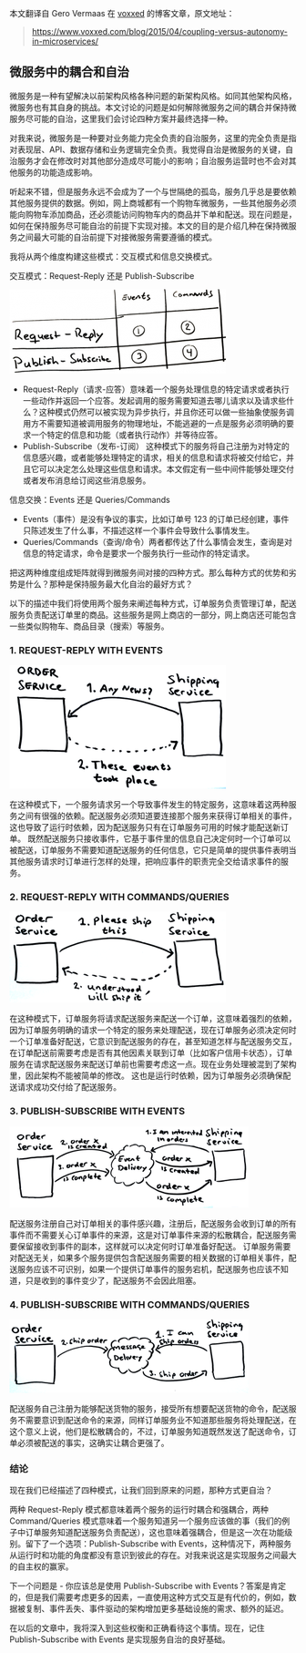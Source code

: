 本文翻译自 Gero Vermaas 在 [voxxed](www.voxxed.com) 的博客文章，原文地址：
> https://www.voxxed.com/blog/2015/04/coupling-versus-autonomy-in-microservices/

## 微服务中的耦合和自治

微服务是一种有望解决以前架构风格各种问题的新架构风格。如同其他架构风格，微服务也有其自身的挑战。本文讨论的问题是如何解除微服务之间的耦合并保持微服务尽可能的自治，这里我们会讨论四种方案并最终选择一种。

对我来说，微服务是一种要对业务能力完全负责的自治服务，这里的完全负责是指对表现层、API、数据存储和业务逻辑完全负责。我觉得自治是微服务的关键，自治服务才会在修改时对其他部分造成尽可能小的影响；自治服务运营时也不会对其他服务的功能造成影响。

听起来不错，但是服务永远不会成为了一个与世隔绝的孤岛，服务几乎总是要依赖其他服务提供的数据。例如，网上商城都有一个购物车微服务，一些其他服务必须能向购物车添加商品，还必须能访问购物车内的商品并下单和配送。现在问题是，如何在保持服务尽可能自治的前提下实现对接。本文的目的是介绍几种在保持微服务之间最大可能的自治前提下对接微服务需要遵循的模式。

我将从两个维度构建这些模式：交互模式和信息交换模式。

交互模式：Request-Reply 还是 Publish-Subscribe

![Request-Reply vs. Publish-Subscribe](https://github.com/hotjk/translation/blob/master/microservices/cva/rr-ps-e1426428195917.png)

- Request-Reply（请求-应答）意味着一个服务处理信息的特定请求或者执行一些动作并返回一个应答。发起调用的服务需要知道去哪儿请求以及请求些什么？这种模式仍然可以被实现为异步执行，并且你还可以做一些抽象使服务调用方不需要知道被调用服务的物理地址，不能逃避的一点是服务必须明确的要求一个特定的信息和功能（或者执行动作）并等待应答。
- Publish-Subscribe（发布-订阅） 这种模式下的服务将自己注册为对特定的信息感兴趣，或者能够处理特定的请求，相关的信息和请求将被交付给它，并且它可以决定怎么处理这些信息和请求。本文假定有一些中间件能够处理交付或者发布消息给订阅这些消息服务。

信息交换：Events 还是 Queries/Commands

- Events（事件）是没有争议的事实，比如订单号 123 的订单已经创建，事件只陈述发生了什么事，不描述这样一个事件会导致什么事情发生。
- Queries/Commands（查询/命令）两者都传达了什么事情会发生，查询是对信息的特定请求，命令是要求一个服务执行一些动作的特定请求。

把这两种维度组成矩阵就得到微服务间对接的四种方式。那么每种方式的优势和劣势是什么？那种是保持服务最大化自治的最好方式？

以下的描述中我们将使用两个服务来阐述每种方式，订单服务负责管理订单，配送服务负责配送订单里的商品。这些服务是网上商店的一部分，网上商店还可能包含一些类似购物车、商品目录（搜索）等服务。

### 1. REQUEST-REPLY WITH EVENTS
![REQUEST-REPLY WITH EVENTS](https://github.com/hotjk/translation/blob/master/microservices/cva/rre1.png)

在这种模式下，一个服务请求另一个导致事件发生的特定服务，这意味着这两种服务之间有很强的依赖。配送服务必须知道要连接那个服务来获得订单相关的事件，这也导致了运行时依赖，因为配送服务只有在订单服务可用的时候才能配送新订单。
既然配送服务只接收事件，它基于事件里的信息自己决定何时一个订单可以被配送，订单服务不需要知道配送服务的任何信息，它只是简单的提供事件表明当其他服务请求时订单进行怎样的处理，把响应事件的职责完全交给请求事件的服务。

### 2. REQUEST-REPLY WITH COMMANDS/QUERIES
![REQUEST-REPLY WITH COMMANDS/QUERIES](https://github.com/hotjk/translation/blob/master/microservices/cva/rrc.png)

在这种模式下，订单服务将请求配送服务来配送一个订单，这意味着强烈的依赖，因为订单服务明确的请求一个特定的服务来处理配送，现在订单服务必须决定何时一个订单准备好配送，它意识到配送服务的存在，甚至知道怎样与配送服务交互，在订单配送前需要考虑是否有其他因素关联到订单（比如客户信用卡状态），订单服务在请求配送服务来配送订单前也需要考虑这一点。现在业务处理被混到了架构里，因此架构不能被简单的修改。
这也是运行时依赖，因为订单服务必须确保配送请求成功交付给了配送服务。

### 3. PUBLISH-SUBSCRIBE WITH EVENTS
![PUBLISH-SUBSCRIBE WITH EVENTS](https://github.com/hotjk/translation/blob/master/microservices/cva/pse1.png)

配送服务注册自己对订单相关的事件感兴趣，注册后，配送服务会收到订单的所有事件而不需要关心订单事件的来源，这是对订单事件来源的松散耦合，配送服务需要保留接收到事件的副本，这样就可以决定何时订单准备好配送。
订单服务需要对配送无关，如果多个服务提供包含配送服务需要的相关数据的订单相关事件，配送服务应该不可识别，如果一个提供订单事件的服务宕机，配送服务也应该不知道，只是收到的事件变少了，配送服务不会因此阻塞。


### 4. PUBLISH-SUBSCRIBE WITH COMMANDS/QUERIES

![PUBLISH-SUBSCRIBE WITH COMMANDS/QUERIES](https://github.com/hotjk/translation/blob/master/microservices/cva/psc.png)

配送服务自己注册为能够配送货物的服务，接受所有想要配送货物的命令，配送服务不需要意识到配送命令的来源，同样订单服务业不知道那些服务将处理配送，在这个意义上说，他们是松散耦合的，不过，订单服务知道既然发送了配送命令，订单必须被配送的事实，这确实让耦合更强了。

### 结论
现在我们已经描述了四种模式，让我们回到原来的问题，那种方式更自治？

两种 Request-Reply 模式都意味着两个服务的运行时耦合和强耦合，两种 Command/Queries 模式意味着一个服务知道另一个服务应该做的事（我们的例子中订单服务知道配送服务负责配送），这也意味着强耦合，但是这一次在功能级别。留下了一个选项：Publish-Subscribe with Events，这种情况下，两种服务从运行时和功能的角度都没有意识到彼此的存在。对我来说这是实现服务之间最大的自主权的赢家。

下一个问题是 - 你应该总是使用 Publish-Subscribe with Events？答案是肯定的，但是我们需要考虑更多的因素，一直使用这种方式交互是有代价的，例如，数据被复制、事件丢失、事件驱动的架构增加更多基础设施的需求、额外的延迟。

在以后的文章中，我将深入到这些权衡和正确看待这个事情。现在，记住 Publish-Subscribe with Events 是实现服务自治的良好基础。